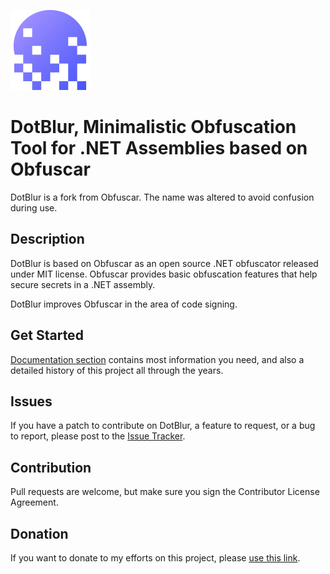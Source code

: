 ![DotBlur Logo](https://github.com/invantive/dot-blur/blob/master/DotBlur-128.png?raw=true)

# DotBlur, Minimalistic Obfuscation Tool for .NET Assemblies based on Obfuscar

DotBlur is a fork from Obfuscar. The name was altered to avoid confusion during use.

## Description

DotBlur is based on Obfuscar as an open source .NET obfuscator released under MIT license. Obfuscar provides basic obfuscation features that help secure secrets in a .NET assembly.

DotBlur improves Obfuscar in the area of code signing.

## Get Started

[Documentation section](https://docs.obfuscar.com/) contains most information you need, and also a detailed history of this project all through the years.

## Issues

If you have a patch to contribute on DotBlur, a feature to request, or a bug to report, please post to the [Issue Tracker]([https://github.com/obfuscar/obfuscar/issues](https://github.com/invantive/dot-blur/issues)).

## Contribution

Pull requests are welcome, but make sure you sign the Contributor License Agreement.

## Donation

If you want to donate to my efforts on this project, please [use this link](https://github.com/sponsors/obfuscar).
